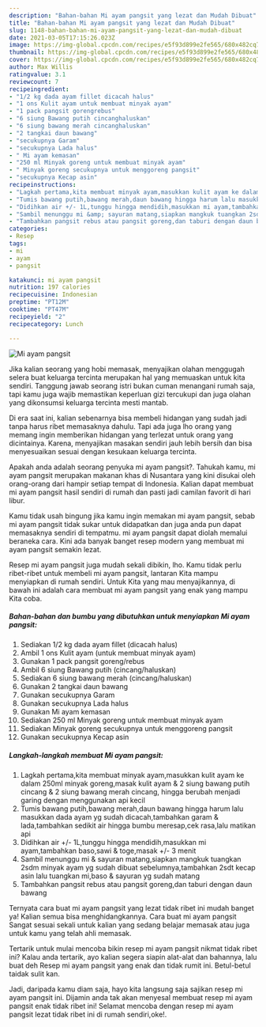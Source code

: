```yaml
---
description: "Bahan-bahan Mi ayam pangsit yang lezat dan Mudah Dibuat"
title: "Bahan-bahan Mi ayam pangsit yang lezat dan Mudah Dibuat"
slug: 1148-bahan-bahan-mi-ayam-pangsit-yang-lezat-dan-mudah-dibuat
date: 2021-03-05T17:15:26.023Z
image: https://img-global.cpcdn.com/recipes/e5f93d899e2fe565/680x482cq70/mi-ayam-pangsit-foto-resep-utama.jpg
thumbnail: https://img-global.cpcdn.com/recipes/e5f93d899e2fe565/680x482cq70/mi-ayam-pangsit-foto-resep-utama.jpg
cover: https://img-global.cpcdn.com/recipes/e5f93d899e2fe565/680x482cq70/mi-ayam-pangsit-foto-resep-utama.jpg
author: Max Willis
ratingvalue: 3.1
reviewcount: 7
recipeingredient:
- "1/2 kg dada ayam fillet dicacah halus"
- "1 ons Kulit ayam untuk membuat minyak ayam"
- "1 pack pangsit gorengrebus"
- "6 siung Bawang putih cincanghaluskan"
- "6 siung bawang merah cincanghaluskan"
- "2 tangkai daun bawang"
- "secukupnya Garam"
- "secukupnya Lada halus"
- " Mi ayam kemasan"
- "250 ml Minyak goreng untuk membuat minyak ayam"
- " Minyak goreng secukupnya untuk menggoreng pangsit"
- "secukupnya Kecap asin"
recipeinstructions:
- "Lagkah pertama,kita membuat minyak ayam,masukkan kulit ayam ke dalam 250ml minyak goreng,masak kulit ayam &amp; 2 siung bawang putih cincang &amp; 2 siung bawang merah cincang, hingga berubah menjadi garing dengan menggunakan api kecil"
- "Tumis bawang putih,bawang merah,daun bawang hingga harum lalu masukkan dada ayam yg sudah dicacah,tambahkan garam &amp; lada,tambahkan sedikit air hingga bumbu meresap,cek rasa,lalu matikan api"
- "Didihkan air +/- 1L,tunggu hingga mendidih,masukkan mi ayam,tambahkan baso,sawi &amp; toge,masak +/- 3 menit"
- "Sambil menunggu mi &amp; sayuran matang,siapkan mangkuk tuangkan 2sdm minyak ayam yg sudah dibuat sebelumnya,tambahkan 2sdt kecap asin lalu tuangkan mi,baso &amp; sayuran yg sudah matang"
- "Tambahkan pangsit rebus atau pangsit goreng,dan taburi dengan daun bawang"
categories:
- Resep
tags:
- mi
- ayam
- pangsit

katakunci: mi ayam pangsit 
nutrition: 197 calories
recipecuisine: Indonesian
preptime: "PT12M"
cooktime: "PT47M"
recipeyield: "2"
recipecategory: Lunch

---
```



![Mi ayam pangsit](https://img-global.cpcdn.com/recipes/e5f93d899e2fe565/680x482cq70/mi-ayam-pangsit-foto-resep-utama.jpg)

Jika kalian seorang yang hobi memasak, menyajikan olahan menggugah selera buat keluarga tercinta merupakan hal yang memuaskan untuk kita sendiri. Tanggung jawab seorang istri bukan cuman menangani rumah saja, tapi kamu juga wajib memastikan keperluan gizi tercukupi dan juga olahan yang dikonsumsi keluarga tercinta mesti mantab.

Di era  saat ini, kalian sebenarnya bisa membeli hidangan yang sudah jadi tanpa harus ribet memasaknya dahulu. Tapi ada juga lho orang yang memang ingin memberikan hidangan yang terlezat untuk orang yang dicintainya. Karena, menyajikan masakan sendiri jauh lebih bersih dan bisa menyesuaikan sesuai dengan kesukaan keluarga tercinta. 



Apakah anda adalah seorang penyuka mi ayam pangsit?. Tahukah kamu, mi ayam pangsit merupakan makanan khas di Nusantara yang kini disukai oleh orang-orang dari hampir setiap tempat di Indonesia. Kalian dapat membuat mi ayam pangsit hasil sendiri di rumah dan pasti jadi camilan favorit di hari libur.

Kamu tidak usah bingung jika kamu ingin memakan mi ayam pangsit, sebab mi ayam pangsit tidak sukar untuk didapatkan dan juga anda pun dapat memasaknya sendiri di tempatmu. mi ayam pangsit dapat diolah memalui beraneka cara. Kini ada banyak banget resep modern yang membuat mi ayam pangsit semakin lezat.

Resep mi ayam pangsit juga mudah sekali dibikin, lho. Kamu tidak perlu ribet-ribet untuk membeli mi ayam pangsit, lantaran Kita mampu menyiapkan di rumah sendiri. Untuk Kita yang mau menyajikannya, di bawah ini adalah cara membuat mi ayam pangsit yang enak yang mampu Kita coba.

<!--inarticleads1-->

##### Bahan-bahan dan bumbu yang dibutuhkan untuk menyiapkan Mi ayam pangsit:

1. Sediakan 1/2 kg dada ayam fillet (dicacah halus)
1. Ambil 1 ons Kulit ayam (untuk membuat minyak ayam)
1. Gunakan 1 pack pangsit goreng/rebus
1. Ambil 6 siung Bawang putih (cincang/haluskan)
1. Sediakan 6 siung bawang merah (cincang/haluskan)
1. Gunakan 2 tangkai daun bawang
1. Gunakan secukupnya Garam
1. Gunakan secukupnya Lada halus
1. Gunakan  Mi ayam kemasan
1. Sediakan 250 ml Minyak goreng untuk membuat minyak ayam
1. Sediakan  Minyak goreng secukupnya untuk menggoreng pangsit
1. Gunakan secukupnya Kecap asin




<!--inarticleads2-->

##### Langkah-langkah membuat Mi ayam pangsit:

1. Lagkah pertama,kita membuat minyak ayam,masukkan kulit ayam ke dalam 250ml minyak goreng,masak kulit ayam &amp; 2 siung bawang putih cincang &amp; 2 siung bawang merah cincang, hingga berubah menjadi garing dengan menggunakan api kecil
1. Tumis bawang putih,bawang merah,daun bawang hingga harum lalu masukkan dada ayam yg sudah dicacah,tambahkan garam &amp; lada,tambahkan sedikit air hingga bumbu meresap,cek rasa,lalu matikan api
1. Didihkan air +/- 1L,tunggu hingga mendidih,masukkan mi ayam,tambahkan baso,sawi &amp; toge,masak +/- 3 menit
1. Sambil menunggu mi &amp; sayuran matang,siapkan mangkuk tuangkan 2sdm minyak ayam yg sudah dibuat sebelumnya,tambahkan 2sdt kecap asin lalu tuangkan mi,baso &amp; sayuran yg sudah matang
1. Tambahkan pangsit rebus atau pangsit goreng,dan taburi dengan daun bawang




Ternyata cara buat mi ayam pangsit yang lezat tidak ribet ini mudah banget ya! Kalian semua bisa menghidangkannya. Cara buat mi ayam pangsit Sangat sesuai sekali untuk kalian yang sedang belajar memasak atau juga untuk kamu yang telah ahli memasak.

Tertarik untuk mulai mencoba bikin resep mi ayam pangsit nikmat tidak ribet ini? Kalau anda tertarik, ayo kalian segera siapin alat-alat dan bahannya, lalu buat deh Resep mi ayam pangsit yang enak dan tidak rumit ini. Betul-betul taidak sulit kan. 

Jadi, daripada kamu diam saja, hayo kita langsung saja sajikan resep mi ayam pangsit ini. Dijamin anda tak akan menyesal membuat resep mi ayam pangsit enak tidak ribet ini! Selamat mencoba dengan resep mi ayam pangsit lezat tidak ribet ini di rumah sendiri,oke!.

